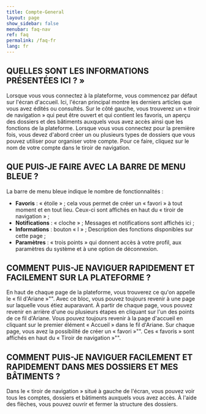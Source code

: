 ```yaml
---
title: Compte-General
layout: page
show_sidebar: false
menubar: faq-nav
ref: faq
permalink: /faq-fr
lang: fr
---
```


## QUELLES SONT LES INFORMATIONS PRÉSENTÉES ICI ? »
Lorsque vous vous connectez à la plateforme, vous commencez par défaut sur l'écran d'accueil. Ici, l'écran principal montre les derniers articles que vous avez édités ou consultés. Sur le côté gauche, vous trouverez un « tiroir de navigation » qui peut être ouvert et qui contient les favoris, un aperçu des dossiers et des bâtiments auxquels vous avez accès ainsi que les fonctions de la plateforme. Lorsque vous vous connectez pour la première fois, vous devez d'abord créer un ou plusieurs types de dossiers que vous pouvez utiliser pour organiser votre compte. Pour ce faire, cliquez sur le nom de votre compte dans le tiroir de navigation.

## QUE PUIS-JE FAIRE AVEC LA BARRE DE MENU BLEUE ?
La barre de menu bleue indique le nombre de fonctionnalités :

- **Favoris** : « étoile » ; cela vous permet de créer un « favori » à tout moment et en tout lieu. Ceux-ci sont affichés en haut du « tiroir de navigation » ; 
- **Notifications** : « cloche » ; Messages et notifications sont affichés ici ;
- **Informations** : bouton « I » ; Description des fonctions disponibles sur cette page ;
- **Paramètres** : « trois points » qui donnent accès à votre profil, aux paramètres du système et à une option de déconnexion.

## COMMENT PUIS-JE NAVIGUER RAPIDEMENT ET FACILEMENT SUR LA PLATEFORME ?
En haut de chaque page de la plateforme, vous trouverez ce qu'on appelle le « fil d'Ariane »"". Avec ce bloc, vous pouvez toujours revenir à une page sur laquelle vous étiez auparavant. À partir de chaque page, vous pouvez revenir en arrière d'une ou plusieurs étapes en cliquant sur l'un des points de ce fil d'Ariane. Vous pouvez toujours revenir à la page d'accueil en cliquant sur le premier élément « Accueil » dans le fil d'Ariane. Sur chaque page, vous avez la possibilité de créer un « favori »"". Ces « favoris » sont affichés en haut du « Tiroir de navigation »"".

## COMMENT PUIS-JE NAVIGUER FACILEMENT ET RAPIDEMENT DANS MES DOSSIERS ET MES BÂTIMENTS ?
Dans le « tiroir de navigation » situé à gauche de l'écran, vous pouvez voir tous les comptes, dossiers et bâtiments auxquels vous avez accès. À l'aide des flèches, vous pouvez ouvrir et fermer la structure des dossiers.
